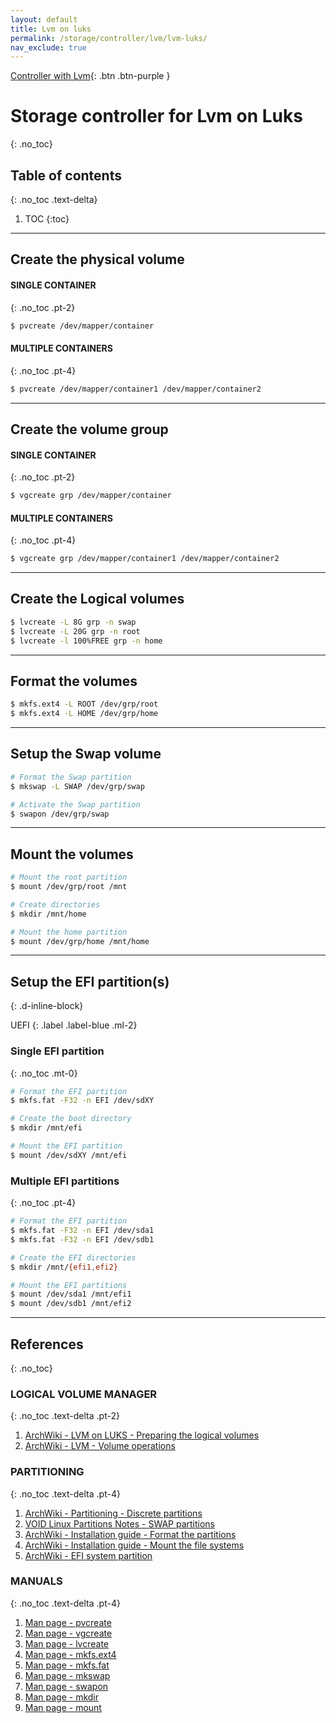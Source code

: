 ```yaml
---
layout: default
title: Lvm on luks
permalink: /storage/controller/lvm/lvm-luks/
nav_exclude: true
---
```


[Controller with Lvm](/Andromeda/storage/controller/lvm/){: .btn .btn-purple }

# Storage controller for Lvm on Luks
{: .no_toc}

## Table of contents
{: .no_toc .text-delta}

1. TOC
{:toc}

---

## Create the physical volume

#### SINGLE CONTAINER
{: .no_toc .pt-2}

```bash
$ pvcreate /dev/mapper/container
```

#### MULTIPLE CONTAINERS
{: .no_toc .pt-4}

```bash
$ pvcreate /dev/mapper/container1 /dev/mapper/container2
```

---

## Create the volume group

#### SINGLE CONTAINER
{: .no_toc .pt-2}

```bash
$ vgcreate grp /dev/mapper/container
```

#### MULTIPLE CONTAINERS
{: .no_toc .pt-4}

```bash
$ vgcreate grp /dev/mapper/container1 /dev/mapper/container2
```

---

## Create the Logical volumes

```bash
$ lvcreate -L 8G grp -n swap
$ lvcreate -L 20G grp -n root
$ lvcreate -l 100%FREE grp -n home
```

---

## Format the volumes

```bash
$ mkfs.ext4 -L ROOT /dev/grp/root
$ mkfs.ext4 -L HOME /dev/grp/home
```

---

## Setup the Swap volume

```bash
# Format the Swap partition
$ mkswap -L SWAP /dev/grp/swap

# Activate the Swap partition
$ swapon /dev/grp/swap
```

---

## Mount the volumes

```bash
# Mount the root partition
$ mount /dev/grp/root /mnt

# Create directories
$ mkdir /mnt/home

# Mount the home partition
$ mount /dev/grp/home /mnt/home

```

---

## Setup the EFI partition(s)
{: .d-inline-block}

UEFI
{: .label .label-blue .ml-2}

### Single EFI partition
{: .no_toc .mt-0}

```bash
# Format the EFI partition
$ mkfs.fat -F32 -n EFI /dev/sdXY

# Create the boot directory
$ mkdir /mnt/efi

# Mount the EFI partition
$ mount /dev/sdXY /mnt/efi
```

### Multiple EFI partitions
{: .no_toc .pt-4}

```bash
# Format the EFI partition
$ mkfs.fat -F32 -n EFI /dev/sda1
$ mkfs.fat -F32 -n EFI /dev/sdb1

# Create the EFI directories
$ mkdir /mnt/{efi1,efi2}

# Mount the EFI partitions
$ mount /dev/sda1 /mnt/efi1
$ mount /dev/sdb1 /mnt/efi2
```

---

## References
{: .no_toc}

### LOGICAL VOLUME MANAGER
{: .no_toc .text-delta .pt-2}

1. [ArchWiki - LVM on LUKS - Preparing the logical volumes](https://wiki.archlinux.org/index.php/Dm-crypt/Encrypting_an_entire_system#Preparing_the_logical_volumes)
1. [ArchWiki - LVM - Volume operations](https://wiki.archlinux.org/index.php/LVM#Volume_operations)

### PARTITIONING
{: .no_toc .text-delta .pt-4}

1. [ArchWiki - Partitioning - Discrete partitions](https://wiki.archlinux.org/index.php/Partitioning#Discrete_partitions)
1. [VOID Linux Partitions Notes - SWAP partitions](https://docs.voidlinux.org/installation/live-images/partitions.html#swap-partitions)
1. [ArchWiki - Installation guide - Format the partitions](https://wiki.archlinux.org/index.php/Installation_guide#Format_the_partitions)
1. [ArchWiki - Installation guide - Mount the file systems](https://wiki.archlinux.org/index.php/Installation_guide#Mount_the_file_systems)
1. [ArchWiki - EFI system partition](https://wiki.archlinux.org/index.php/EFI_system_partition)


### MANUALS
{: .no_toc .text-delta .pt-4}

1. [Man page - pvcreate](https://jlk.fjfi.cvut.cz/arch/manpages/man/core/lvm2/pvcreate.8.en)
1. [Man page - vgcreate](https://jlk.fjfi.cvut.cz/arch/manpages/man/core/lvm2/vgcreate.8.en)
1. [Man page - lvcreate](https://jlk.fjfi.cvut.cz/arch/manpages/man/core/lvm2/lvcreate.8.en)
1. [Man page - mkfs.ext4](https://jlk.fjfi.cvut.cz/arch/manpages/man/core/e2fsprogs/mkfs.ext4.8.en)
1. [Man page - mkfs.fat](https://jlk.fjfi.cvut.cz/arch/manpages/man/core/dosfstools/mkfs.fat.8.en)
1. [Man page - mkswap](https://jlk.fjfi.cvut.cz/arch/manpages/man/core/util-linux/mkswap.8.en)
1. [Man page - swapon](https://jlk.fjfi.cvut.cz/arch/manpages/man/core/man-pages/swapon.2.en)
1. [Man page - mkdir](https://jlk.fjfi.cvut.cz/arch/manpages/man/core/coreutils/mkdir.1.en)
1. [Man page - mount](https://jlk.fjfi.cvut.cz/arch/manpages/man/core/util-linux/mount.8.en)

